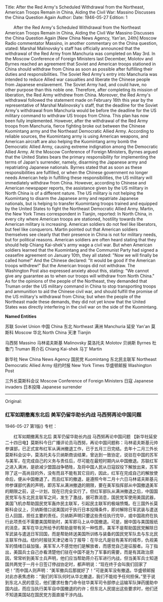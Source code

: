 Title: After the Red Army's Scheduled Withdrawal from the Northeast, American Troops Remain in China, Aiding the Civil War: Massino Discusses the China Question Again
Author:
Date: 1946-05-27
Edition: 1

　　After the Red Army's Scheduled Withdrawal from the Northeast
    American Troops Remain in China, Aiding the Civil War
    Massino Discusses the China Question Again
    [New China News Agency, Yan'an, 24th] Moscow Radio commentator Massino, in another commentary on the China question, stated: Marshal Malinovsky's staff has officially announced that the withdrawal of the Red Army from Manchuria was completed on May 3rd. In the Moscow Conference of Foreign Ministers last December, Molotov and Byrnes reached an agreement that Soviet and American troops stationed in China should withdraw from China as soon as possible after fulfilling their duties and responsibilities. The Soviet Red Army's entry into Manchuria was intended to reduce Allied war casualties and liberate the Chinese people from Japanese enslavement. The Soviet Army had, and could have, no other purpose than this noble one. Therefore, after completing its mission of liberation, the Red Army withdrew from China. Moreover, the Red Army's withdrawal followed the statement made on February 16th this year by the representative of Marshal Malinovsky's staff, that the deadline for the Soviet Army's withdrawal from Manchuria would be before the deadline for the US military command to withdraw US troops from China. This plan has now been fully implemented. However, after the withdrawal of the Red Army troops from Manchuria, fierce fighting broke out between the Chinese Kuomintang army and the Northeast Democratic Allied Army. According to reliable sources, the Kuomintang army is using American weapons, and American aircraft are also helping the Kuomintang army bomb the Democratic Allied Army, causing extreme indignation among the Democratic Allied Army. At the Moscow Conference of Foreign Ministers, Byrnes argued that the United States bears the primary responsibility for implementing the terms of Japan's surrender, namely, disarming the Japanese army and repatriating Japanese nationals. Byrnes stated that as soon as these responsibilities are fulfilled, or when the Chinese government no longer needs American help in fulfilling these responsibilities, the US military will immediately withdraw from China. However, according to Chinese and American newspaper reports, the assistance given by the US military in North China is of a different nature. The US military is not helping the Kuomintang to disarm the Japanese army and repatriate Japanese nationals, but is helping to transfer Kuomintang troops trained and equipped by the United States to fight the Northeast Democratic Allied Army. Martin, the New York Times correspondent in Tianjin, reported: In North China, in every city where American troops are stationed, hostility towards the American military is increasing. American soldiers do not feel like liberators, but feel like conquerors. Martin pointed out that American soldiers themselves see clearly that their presence in China is not for military needs, but for political reasons. American soldiers are often heard stating that they should help Chiang Kai-shek's army wage a civil war. But when American soldiers learned that the Kuomintang and the Communist Party had signed a ceasefire agreement on January 10th, they all stated: "Now we will finally be called home!" And the Chinese declared: "It would be good if the American troops withdrew!" But the American troops did not withdraw. The Washington Post also expressed anxiety about this, stating: "We cannot give any guarantee as to when our troops will withdraw from North China." As for the opinions of the people of the Northeast, they demanded that Truman order the US military command in China to stop transporting troops and ammunition to aid the Chinese civil war, and should fulfill the promise of the US military's withdrawal from China; but when the people of the Northeast made these demands, they did not yet know that the United States was directly interfering in the civil war on the side of the Kuomintang.



**Named Entities**


苏联    Soviet Union
中国    China
东北    Northeast
满洲    Manchuria
延安    Yan'an
莫斯科  Moscow
华北    North China
天津    Tianjin

马西努  Massino
马林诺夫斯基  Malinovsky
莫洛托夫  Molotov
贝纳斯  Byrnes
杜鲁门  Truman
蒋介石  Chiang Kai-shek
马丁  Martin

新华社  New China News Agency
国民党  Kuomintang
东北民主联军  Northeast Democratic Allied Army
纽约时报  New York Times
华盛顿邮报  Washington Post

三外长莫斯科会议  Moscow Conference of Foreign Ministers
日寇  Japanese invaders
日本投降  Japanese surrender



<hr /> 

Original: 


### 红军如期撤离东北后  美军仍留华助长内战  马西努再论中国问题

1946-05-27
第1版()
专栏：

　　红军如期撤离东北后
    美军仍留华助长内战
    马西努再论中国问题
    【新华社延安二十四日电】莫斯科今日广播评论员马西努，再论中国问题称：马林诺夫斯基元帅参谋部，已正式宣布红军从满洲撤退工作，已于五月三日完结。去年十二月三外长莫斯科会议中，莫洛托夫与贝纳斯商谈结果，曾达到一致协定，说驻在中国的苏军与美军，在完成自己的义务与责任后，尽可能在最短时期内从中国撤退。苏联红军之进入满洲，是欲减少盟国战争牺牲，及将中国人民从日寇奴役下解放出来，苏军除了这一高尚目的外，没有而且不能有其它目的，因此，红军在完成自己的解放使命后，便从中国撤退了。而且红军的撤退，是遵照今年二月十六日马林诺夫斯基元帅参谋部代表的声明，即苏军从满洲撤退的期限，要在美军指挥部从中国撤退美军的期限之前，这一计划，现在已完全实行了。但红军部队从满洲撤退之后，中国国民党军与东北民主联军之间，发生了激战，据可靠消息，国民党军使用美国武器，美国飞机亦帮助国民党军轰炸民主联军，引起民主联军的极端愤慨。在三国外长莫斯科会议上，贝纳斯借口说美国对于执行日本投降条件，即对解除日军武装与遣送日人回国，担任主要的责任。贝纳斯声明只要这些责任执行完毕，或中国政府在执行此项责任不需要美国帮助时，美军即马上从中国撤退。可是，据中国与美国报纸的消息，美军在华北所给予的帮助是带有另一种性质，美军不是帮助国民党解除日军武装与遣送日军回国，而是帮助转送美国所训练与装备的国民党军队去与东北民主联军作战。纽约时报驻天津记者马丁报导：在华北凡是驻有美军的城市，仇视美军的情绪日益加强，美军军人不感觉他们是解放者，而感觉自己是征服者。马丁指出，美国兵士自己亦看清楚他们驻在中国不是为了军事的需要，而是有其政治原因，常常听到美军士兵声明，他们应当帮助蒋介石军进行内战，但当美军兵士知道国共两党于一月十日签订停战协定时，都声明说：“现在终于会叫我们回家了吧！”而中国人则声明：“美军撤兵后那就好了！”可是美军没有撤退。华盛顿邮报对此亦表焦虑称：“我们的军队何时从华北撤退，我们不能给予任何担保。”至于说到东北人民的意见，他们要求杜鲁门命令驻华美军司令部停止运输军队弹药援助中国内战，而应当执行美军自中国撤退的约许；但东北人民提出这些要求时，他们还不知道美国站在国民党方面直接干涉内战。

